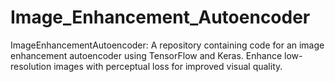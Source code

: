 # Image_Enhancement_Autoencoder
ImageEnhancementAutoencoder: A repository containing code for an image enhancement autoencoder using TensorFlow and Keras. Enhance low-resolution images with perceptual loss for improved visual quality.
